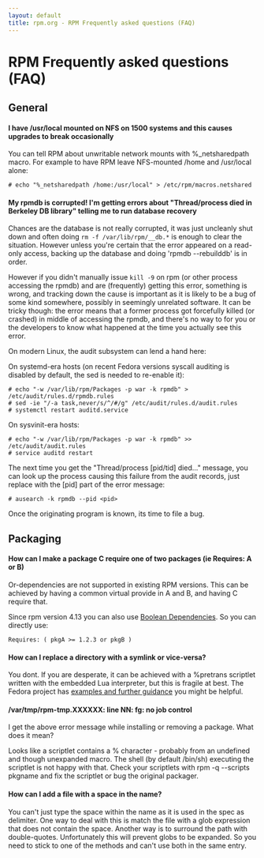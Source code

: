 ```yaml
---
layout: default
title: rpm.org - RPM Frequently asked questions (FAQ)
---
```

# RPM Frequently asked questions (FAQ)

## General

#### I have /usr/local mounted on NFS on 1500 systems and this causes upgrades to break occasionally
You can tell RPM about unwritable network mounts with %_netsharedpath macro.
For example to have RPM leave NFS-mounted /home and /usr/local alone:

```
# echo "%_netsharedpath /home:/usr/local" > /etc/rpm/macros.netshared
```

#### My rpmdb is corrupted! I'm getting errors about "Thread/process died in Berkeley DB library" telling me to run database recovery
Chances are the database is not really corrupted, it was just uncleanly shut
down and often doing `rm -f /var/lib/rpm/__db.*` is enough to clear
the situation. However unless you're certain that the error appeared
on a read-only access, backing up the database and doing 'rpmdb --rebuilddb'
is in order.

However if you didn't manually issue `kill -9` on rpm
(or other process accessing the rpmdb) and are (frequently) getting this
error, something is wrong, and tracking down the cause is important as it
is likely to be a bug of some kind somewhere, possibly in seemingly unrelated
software. It can be tricky though: the error means that a former process got
forcefully killed (or crashed) in middle of accessing the rpmdb, and there's
no way to for you or the developers to know what happened at the time you
actually see this error.

On modern Linux, the audit subsystem can lend a hand here:

On systemd-era hosts (on recent Fedora versions syscall auditing is disabled
by default, the sed is needed to re-enable it):
```
# echo "-w /var/lib/rpm/Packages -p war -k rpmdb" > /etc/audit/rules.d/rpmdb.rules
# sed -ie "/-a task,never/s/^/#/g" /etc/audit/rules.d/audit.rules
# systemctl restart auditd.service
```

On sysvinit-era hosts:
```
# echo "-w /var/lib/rpm/Packages -p war -k rpmdb" >> /etc/audit/audit.rules
# service auditd restart
```

The next time you get the "Thread/process [pid/tid] died..." message, you can
look up the process causing this failure from the audit records, just
replace <pid> with the [pid] part of the error message:

```
# ausearch -k rpmdb --pid <pid>
```

Once the originating program is known, its time to file a bug.


## Packaging

#### How can I make a package C require one of two packages (ie Requires: A or B)
Or-dependencies are not supported in existing RPM versions. This can be
achieved by having a common virtual provide in A and B, and having C require
that.

Since rpm version 4.13 you can also use [Boolean Dependencies](boolean_dependencies.html). So you can directly use:

```
Requires: ( pkgA >= 1.2.3 or pkgB )
```

#### How can I replace a directory with a symlink or vice-versa?

You dont. If you are desperate, it can be achieved with a %pretrans
scriptlet written with the embedded Lua interpreter, but this is fragile at
best. The Fedora project has [examples and further guidance](https://docs.fedoraproject.org/en-US/packaging-guidelines/Directory_Replacement/) you
might be helpful.

#### /var/tmp/rpm-tmp.XXXXXX: line NN: fg: no job control
I get the above error message while installing or removing a package. What does it mean?

Looks like a scriptlet contains a % character - probably from an undefined
and though unexpanded macro. The shell (by default /bin/sh) executing the
scriptlet is not happy with that. Check your scriptlets with rpm -q --scripts
pkgname and fix the scriptlet or bug the original packager. 

#### How can I add a file with a space in the name?

You can't just type the space within the name as it is used in the spec as
delimiter. One way to deal with this is match the file with a glob expression
that does not contain the space. Another way is to surround the path with
double-quotes. Unfortunately this will prevent globs to be expanded. So you
need to stick to one of the methods and can't use both in the same entry.
